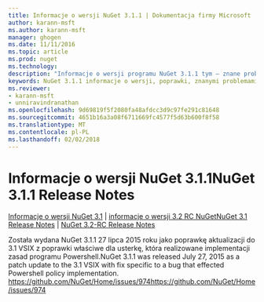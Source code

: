 ```yaml
---
title: Informacje o wersji NuGet 3.1.1 | Dokumentacja firmy Microsoft
author: karann-msft
ms.author: karann-msft
manager: ghogen
ms.date: 11/11/2016
ms.topic: article
ms.prod: nuget
ms.technology: 
description: "Informacje o wersji programu NuGet 3.1.1 tym — znane problemy, poprawki, dodatkowe funkcje i dcr."
keywords: NuGet 3.1.1 informacje o wersji, poprawki, znanymi problemami, nowe funkcje, dcr
ms.reviewer:
- karann-msft
- unniravindranathan
ms.openlocfilehash: 9d69819f5f2080fa48afdcc3d9c97fe291c81648
ms.sourcegitcommit: 4651b16a3a08f6711669fc4577f5d63b600f8f58
ms.translationtype: MT
ms.contentlocale: pl-PL
ms.lasthandoff: 02/02/2018
---
```

# <a name="nuget-311-release-notes"></a><span data-ttu-id="57a36-104">Informacje o wersji NuGet 3.1.1</span><span class="sxs-lookup"><span data-stu-id="57a36-104">NuGet 3.1.1 Release Notes</span></span>

<span data-ttu-id="57a36-105">[Informacje o wersji NuGet 3.1](../release-notes/nuget-3.1.md) | [informacje o wersji 3.2 RC NuGet](../release-notes/nuget-3.2-RC.md)</span><span class="sxs-lookup"><span data-stu-id="57a36-105">[NuGet 3.1 Release Notes](../release-notes/nuget-3.1.md) | [NuGet 3.2-RC Release Notes](../release-notes/nuget-3.2-RC.md)</span></span>

<span data-ttu-id="57a36-106">Została wydana NuGet 3.1.1 27 lipca 2015 roku jako poprawkę aktualizacji do 3.1 VSIX z poprawki właściwe dla usterkę, która realizowane implementacji zasad programu Powershell.</span><span class="sxs-lookup"><span data-stu-id="57a36-106">NuGet 3.1.1 was released July 27, 2015 as a patch update to the 3.1 VSIX with fix specific to a bug that effected Powershell policy implementation.</span></span>
[<span data-ttu-id="57a36-107">https://github.com/NuGet/Home/issues/974</span><span class="sxs-lookup"><span data-stu-id="57a36-107">https://github.com/NuGet/Home/issues/974</span></span>](https://github.com/NuGet/Home/issues/974)